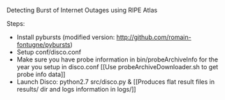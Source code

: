 Detecting Burst of Internet Outages using RIPE Atlas

Steps:
- Install pybursts (modified version: http://github.com/romain-fontugne/pybursts)
- Setup conf/disco.conf
- Make sure you have probe information in bin/probeArchiveInfo for the year you setup in disco.conf
[[Use probeArchiveDownloader.sh to get probe info data]]
- Launch Disco: python2.7 src/disco.py &
[[Produces flat result files in results/ dir and logs information in logs/]]